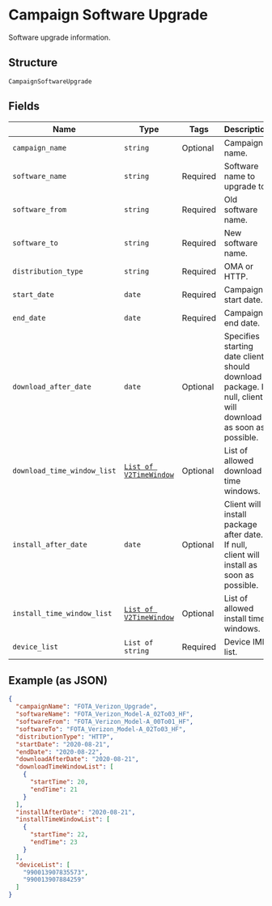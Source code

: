 
# Campaign Software Upgrade

Software upgrade information.

## Structure

`CampaignSoftwareUpgrade`

## Fields

| Name | Type | Tags | Description |
|  --- | --- | --- | --- |
| `campaign_name` | `string` | Optional | Campaign name. |
| `software_name` | `string` | Required | Software name to upgrade to. |
| `software_from` | `string` | Required | Old software name. |
| `software_to` | `string` | Required | New software name. |
| `distribution_type` | `string` | Required | OMA or HTTP. |
| `start_date` | `date` | Required | Campaign start date. |
| `end_date` | `date` | Required | Campaign end date. |
| `download_after_date` | `date` | Optional | Specifies starting date client should download package. If null, client will download as soon as possible. |
| `download_time_window_list` | [`List of V2TimeWindow`](../../doc/models/v2-time-window.md) | Optional | List of allowed download time windows. |
| `install_after_date` | `date` | Optional | Client will install package after date. If null, client will install as soon as possible. |
| `install_time_window_list` | [`List of V2TimeWindow`](../../doc/models/v2-time-window.md) | Optional | List of allowed install time windows. |
| `device_list` | `List of string` | Required | Device IMEI list. |

## Example (as JSON)

```json
{
  "campaignName": "FOTA_Verizon_Upgrade",
  "softwareName": "FOTA_Verizon_Model-A_02To03_HF",
  "softwareFrom": "FOTA_Verizon_Model-A_00To01_HF",
  "softwareTo": "FOTA_Verizon_Model-A_02To03_HF",
  "distributionType": "HTTP",
  "startDate": "2020-08-21",
  "endDate": "2020-08-22",
  "downloadAfterDate": "2020-08-21",
  "downloadTimeWindowList": [
    {
      "startTime": 20,
      "endTime": 21
    }
  ],
  "installAfterDate": "2020-08-21",
  "installTimeWindowList": [
    {
      "startTime": 22,
      "endTime": 23
    }
  ],
  "deviceList": [
    "990013907835573",
    "990013907884259"
  ]
}
```

